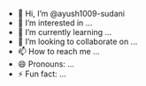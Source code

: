 - 👋 Hi, I’m @ayush1009-sudani
- 👀 I’m interested in ...
- 🌱 I’m currently learning ...
- 💞️ I’m looking to collaborate on ...
- 📫 How to reach me ...
- 😄 Pronouns: ...
- ⚡ Fun fact: ...

<!---
ayush1009-sudani/ayush1009-sudani is a ✨ special ✨ repository because its `README.md` (this file) appears on your GitHub profile.
You can click the Preview link to take a look at your changes.
--->

